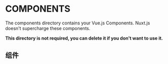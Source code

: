 # COMPONENTS

The components directory contains your Vue.js Components.
Nuxt.js doesn't supercharge these components.

**This directory is not required, you can delete it if you don't want to use it.**

## 组件
